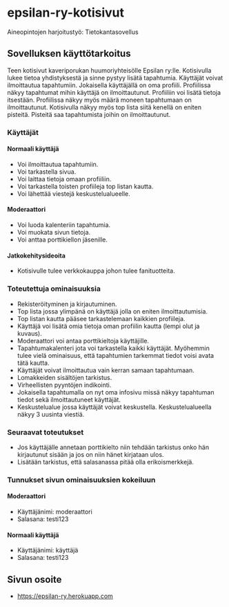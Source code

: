 # epsilan-ry-kotisivut
Aineopintojen harjoitustyö: Tietokantasovellus

## Sovelluksen käyttötarkoitus

Teen kotisivut kaveriporukan huumoriyhteisölle Epsilan ry:lle. Kotisivulla lukee tietoa
yhdistyksestä ja sinne pystyy lisätä tapahtumia. Käyttäjät voivat ilmoittautua tapahtumiin.
Jokaisella käyttäjällä on oma profiili. Profiilissa näkyy tapahtumat mihin käyttäjä on ilmoittautunut.
Profiiliin voi lisätä tietoja itsestään. Profiilissa näkyy myös määrä moneen tapahtumaan on ilmoittautunut.
Kotisivulla näkyy myös top lista siitä kenellä on eniten pisteitä. Pisteitä saa tapahtumista joihin on ilmoittautunut.


### Käyttäjät

#### Normaali käyttäjä

- Voi ilmoittautua tapahtumiin.
- Voi tarkastella sivua.
- Voi laittaa tietoja omaan profiiliin.
- Voi tarkastella toisten profiileja top listan kautta.
- Voi lähettää viestejä keskustelualueelle.

#### Moderaattori

- Voi luoda kalenteriin tapahtumia.
- Voi muokata sivun tietoja.
- Voi anttaa porttikiellon jäsenille.

#### Jatkokehitysideoita

- Kotisivulle tulee verkkokauppa johon tulee fanituotteita.

### Toteutettuja ominaisuuksia

- Rekisteröityminen ja kirjautuminen.
- Top lista jossa ylimpänä on käyttäjä jolla on eniten ilmoittautumisia.
- Top listan kautta pääsee tarkastelemaan kaikkien profiileja.
- Käyttäjä voi lisätä omia tietoja oman profiilin kautta (lempi olut ja kuvaus).
- Moderaattori voi antaa porttikieltoja käyttäjille.
- Tapahtumakalenteri jota voi tarkastella kaikki käyttäjät. Myöhemmin tulee vielä ominaisuus, että tapahtumien tarkemmat tiedot voisi avata tätä kautta.
- Käyttäjät voivat ilmoittautua vain kerran samaan tapahtumaan. 
- Lomakkeiden sisältöjen tarkistus.
- Virheellisten pyyntöjen indikointi.
- Jokaisella tapahtumalla on nyt oma infosivu missä näkyy tapahtuman tiedot sekä ilmoittautuneet käyttäjät.
- Keskustelualue jossa käyttäjät voivat keskustella. Keskustelualueella näkyy 3 uusinta viestiä.

### Seuraavat toteutukset

- Jos käyttäjälle annetaan porttikielto niin tehdään tarkistus onko hän kirjautunut sisään ja jos on niin hänet kirjataan ulos.
- Lisätään tarkistus, että salasanassa pitää olla erikoismerkkejä.

### Tunnukset sivun ominaisuuksien kokeiluun

#### Moderaattori
- Käyttäjänimi: moderaattori
- Salasana: testi123
  
#### Normaali käyttäjä
- Käyttäjänimi: käyttäjä
- Salasana: testi123
  
## Sivun osoite

- https://epsilan-ry.herokuapp.com
